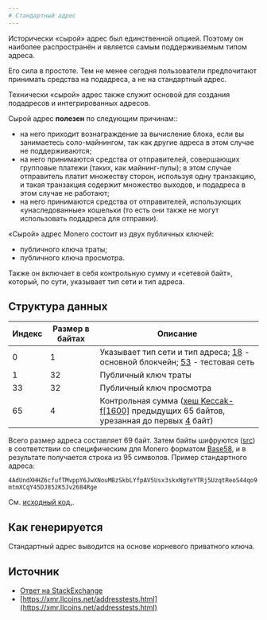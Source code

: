 ```yaml
---
# Стандартный адрес
---
```


Исторически «сырой» адрес был единственной опцией. Поэтому он наиболее распространён и является самым поддерживаемым типом адреса.

Его сила в простоте. Тем не менее сегодня пользователи предпочитают принимать средства на подадреса, а не на стандартный адрес.

Технически «сырой» адрес также служит основой для создания подадресов и интегрированных адресов.

Сырой адрес **полезен** по следующим причинам::

* на него приходит вознаграждение за вычисление блока, если вы занимаетесь соло-майнингом, так как другие адреса в этом случае не поддерживаются;
* на него принимаются средства от отправителей, совершающих групповые платежи (таких, как майнинг-пулы); в этом случае отправитель платит множеству сторон, используя одну транзакцию, и такая транзакция содержит множество выходов, и подадреса в этом случае не работают;
* на него принимаются средства от отправителей, использующих «унаследованные» кошельки (то есть они также не могут использовать подадреса для отправки).

«Сырой» адрес Monero состоит из двух публичных ключей:

* публичного ключа траты;
* публичного ключа просмотра.

Также он включает в себя контрольную сумму и «сетевой байт», который, по сути, указывает тип сети и тип адреса.

## Структура данных

Индекс      | Размер в байтах  | Описание
------------|------------------|-------------------------------------------------------------
0           | 1                | Указывает тип сети и тип адреса; [18](https://github.com/monero-project/monero/blob/793bc973746a10883adb2f89827e223f562b9651/src/cryptonote_config.h#L149) - основной блокчейн; [53](https://github.com/monero-project/monero/blob/793bc973746a10883adb2f89827e223f562b9651/src/cryptonote_config.h#L161) - тестовая сеть
1           | 32               | Публичный ключ траты
33          | 32               | Публичный ключ просмотра
65          | 4                | Контрольная сумма ([хеш Keccak-f[1600]](https://github.com/monero-project/monero/blob/8f1f43163a221153403a46902d026e3b72f1b3e3/src/common/base58.cpp#L261) предыдущих 65 байтов, урезанная до первых [4](https://github.com/monero-project/monero/blob/8f1f43163a221153403a46902d026e3b72f1b3e3/src/common/base58.cpp#L53) байт)

Всего размер адреса составляет 69 байт. Затем байты шифруются ([src](https://github.com/monero-project/monero/blob/8f1f43163a221153403a46902d026e3b72f1b3e3/src/common/base58.cpp#L240)) в соответствии со специфическим для Monero форматом [Base58](/cryptography/base58), и в результате получается строка из 95 символов. Пример стандартного адреса:

`4AdUndXHHZ6cfufTMvppY6JwXNouMBzSkbLYfpAV5Usx3skxNgYeYTRj5UzqtReoS44qo9mtmXCqY45DJ852K5Jv2684Rge`

См. [исходный код.](https://github.com/monero-project/monero/blob/f7b9f44c1b0d53170fd7f53d37fc67648f3247a2/src/cryptonote_basic/cryptonote_basic_impl.cpp#L159).

## Как генерируется​

Стандартный адрес выводится на основе корневого приватного ключа.

## Источник

* [Ответ на StackExchange](https://monero.stackexchange.com/questions/980/what-are-the-public-viewkeys-and-spendkeys)
* [https://xmr.llcoins.net/addresstests.html](https://xmr.llcoins.net/addresstests.html)
